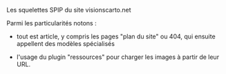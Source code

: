 Les squelettes SPIP du site visionscarto.net

Parmi les particularités notons :

- tout est article, y compris les pages "plan du site" ou 404, qui ensuite appellent des modèles spécialisés

- l'usage du plugin "ressources" pour charger les images à partir de leur URL.

